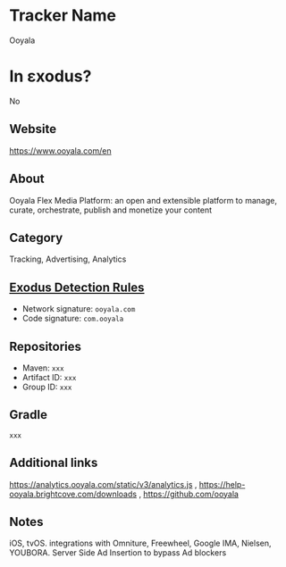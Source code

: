 # Tracker Name
Ooyala

# In εxodus?
No

## Website
https://www.ooyala.com/en

## About
Ooyala Flex Media Platform: an open and extensible platform to manage, curate, orchestrate, publish and monetize your content


## Category
Tracking, Advertising, Analytics

## [Exodus Detection Rules](https://exodus-privacy.eu.org)
*   Network signature: `ooyala.com`
*   Code signature: `com.ooyala`

## Repositories
*   Maven: `xxx`
*   Artifact ID: `xxx`
*   Group ID: `xxx`

## Gradle
`xxx`

## Additional links
https://analytics.ooyala.com/static/v3/analytics.js , https://help-ooyala.brightcove.com/downloads , https://github.com/ooyala


## Notes
iOS, tvOS. integrations with Omniture, Freewheel, Google IMA, Nielsen, YOUBORA. Server Side Ad Insertion to bypass Ad blockers